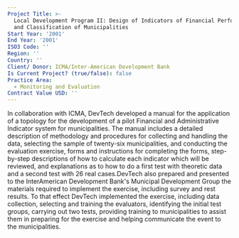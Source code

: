 ```yaml
---
Project Title: >-
  Local Development Program II: Design of Indicators of Financial Performance
  and Classification of Municipalities
Start Year: '2001'
End Year: '2001'
ISO3 Code: ''
Region: ''
Country: ''
Client/ Donor: ICMA/Inter-American Development Bank
Is Current Project? (true/false): false
Practice Area:
  - Monitoring and Evaluation
Contract Value USD: ''
---
```

In collaboration with ICMA, DevTech developed a manual for the application of a topology for the development of a pilot Financial and Administrative Indicator system for municipalities. The manual includes a detailed description of methodology and procedures for collecting and handling the data, selecting the sample of twenty-six municipalities, and conducting the evaluation exercise, forms and instructions for completing the forms, step-by-step descriptions of how to calculate each indicator which will be reviewed, and explanations as to how to do a first test with theoretic data and a second test with 26 real cases.DevTech also prepared and presented to the InterAmerican Development Bank's Municipal Development Group the materials required to implement the exercise, including survey and rest results. To that effect DevTech implemented the exercise, including data collection, selecting and training the evaluators, identifying the initial test groups, carrying out two tests, providing training to municipalities to assist them in preparing for the exercise and helping communicate the event to the municipalities.